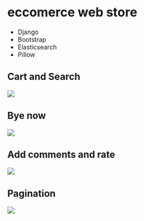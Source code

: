 # eccomerce web store
- Django
- Bootstrap
- Elasticsearch
- Pillow

## Cart and Search
![](https://media.giphy.com/media/Wgt8CNj0PvGUTAjION/giphy.gif)

## Bye now
![](https://media.giphy.com/media/qnf0iqSQTHzwFqTQIq/giphy.gif)

## Add comments and rate
![](https://media.giphy.com/media/FMsIzuEvEnVzaXEVer/giphy.gif)

## Pagination
![](https://media.giphy.com/media/cYzSUX7jFpcLaD33i9/giphy.gif)
